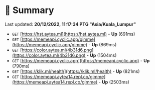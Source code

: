 # 📖 Summary
Last updated: **20/12/2022, 11:17:34 PTG "Asia/Kuala_Lumpur"**

- `GET` [https://hst.aytea.ml](https://hst.aytea.ml) - **Up** (691ms)
- `GET` [https://memeapi.cyclic.app/gimme](https://memeapi.cyclic.app/gimme) - **Up** (869ms)
- `GET` [https://color.aytea.ml/4b31d6.png](https://color.aytea.ml/4b31d6.png) - **Up** (1504ms)
- `GET` [https://memeapi.cyclic.app](https://memeapi.cyclic.app) - **Up** (790ms)
- `GET` [https://klik.ml/health](https://klik.ml/health) - **Up** (821ms)
- `GET` [https://memeapi.aytea14.repl.co/gimme](https://memeapi.aytea14.repl.co/gimme) - **Up** (2503ms)
